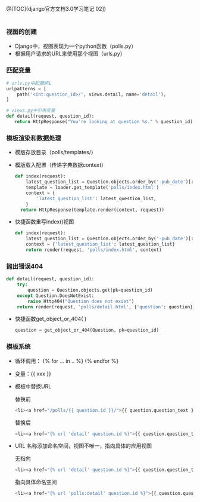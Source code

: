 @[TOC](django官方文档3.0学习笔记 02])

# 

### 视图的创建

- Django中，视图表现为一个python函数（polls.py）
- 根据用户请求的URL来使用那个视图（urls.py）

### 匹配变量

```python
# urls.py中配置URL
urlpatterns = [
    path('<int:question_id>/', views.detail, name='detail'),
]
```



 ```python
# views.py中引用变量
def detail(request, question_id):
    return HttpResponse("You're looking at question %s." % question_id)
 ```

 ### 模板渲染和数据处理

- 模版存放目录（polls/templates/）

- 模版载入配置（传递字典数据context）

  ```python
  def index(request):
      latest_question_list = Question.objects.order_by('-pub_date')[:5]
      template = loader.get_template('polls/index.html')
      context = {
          'latest_question_list': latest_question_list,
      }
  	return HttpResponse(template.render(context, request))
  ```

- 快捷函数重写index()视图

  ```python
  def index(request):
      latest_question_list = Question.objects.order_by('-pub_date')[:5]
      context = {'latest_question_list': latest_question_list}
      return render(request, 'polls/index.html', context)
  ```

### 抛出错误404

```python
def detail(request, question_id):
    try:
        question = Question.objects.get(pk=question_id)
    except Question.DoesNotExist:
        raise Http404("Question does not exist")
    return render(request, 'polls/detail.html', {'question': question})
```

- 快捷函数get_object_or_404( )

  ```python
  question = get_object_or_404(Question, pk=question_id)
  ```

### 模板系统

- 循环调用： {% for  ... in .. %} {% endfor %}

- 变量：{{ xxx }}

- 模板中替换URL

  替换前

  ```python
  <li><a href="/polls/{{ question.id }}/">{{ question.question_text }}</a></li>
  ```

  替换后

  ```python
  <li><a href="{% url 'detail' question.id %}">{{ question.question_text }}</a></li>
  ```

* URL 名称添加命名空间，视图不唯一，指向具体的应用视图

  无指向

  ```python
  <li><a href="{% url 'detail' question.id %}">{{ question.question_text }}</a></li>
  ```

  指向具体命名空间

  ```python
  <li><a href="{% url 'polls:detail' question.id %}">{{ question.question_text }}</a></li>
  ```
